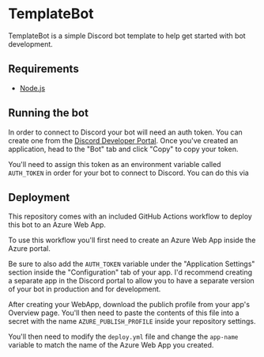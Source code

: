 # TemplateBot
TemplateBot is a simple Discord bot template to help get started with bot development.

## Requirements

- [Node.js](https://nodejs.org/)

## Running the bot
In order to connect to Discord your bot will need an auth token. You can create one from the [Discord Developer Portal](https://discordapp.com/developers/applications/). Once you've created an application, head to the "Bot" tab and click "Copy" to copy your token.

You'll need to assign this token as an environment variable called `AUTH_TOKEN` in order for your bot to connect to Discord. You can do this via 

## Deployment
This repository comes with an included GitHub Actions workflow to deploy this bot to an Azure Web App.

To use this workflow you'll first need to create an Azure Web App inside the Azure portal.

Be sure to also add the `AUTH_TOKEN` variable under the "Application Settings" section inside the "Configuration" tab of your app. I'd recommend creating a separate app in the Discord portal to allow you to have a separate version of your bot in production and for development.

After creating your WebApp, download the publich profile from your app's Overview page. You'll then need to paste the contents of this file into a secret with the name `AZURE_PUBLISH_PROFILE` inside your repository settings.

You'll then need to modify the `deploy.yml` file and change the `app-name` variable to match the name of the Azure Web App you created.
